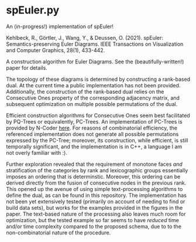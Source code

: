 # spEuler.py
An (in-progress!) implementation of spEuler! 

Kehlbeck, R., Görtler, J., Wang, Y., & Deussen, O. (2021). spEuler: Semantics-preserving Euler Diagrams. IEEE Transactions on Visualization and Computer Graphics, 28(1), 433-442.

A construction algorithm for Euler Diagrams. See the (beautifully-written!) paper for details.

The topology of these diagrams is determined by constructing a rank-based dual. At the current time a public implementation has not been provided. Additionally, the construction of the rank-based dual relies on the Consecutive Ones property of the corresponding adjacency matrix, and subsequent optimization on multiple possible permutations of the dual. 

Efficient construction algorithms for Consecutive Ones seem best facilitated by PQ-Trees or equivalently, PC-Trees. An implementation of PC-Trees is provided by N-Coder [here](https://github.com/N-Coder/pc-tree). For reasons of combinatorial efficiency, the referenced implementation does not generate all possible permutations expressed by the PC-Tree; moreover, its construction, while efficient, is still temporally significant, and the implementation is in C++, a language I am not overly familiar with :). 

Further exploration revealed that the requirement of monotone faces *and* stratification of the categories by rank and lexicographic groups essentially imposes an ordering that is determinstic. Moreover, this ordering can be derived directly from the fusion of consecutive nodes in the previous rank. This opened up the avenue of using simple text-processing algorithms to define the dual, as can be found in this repository. The implementation has not been yet extensively tested (primarily on account of needing to find or build data sets), but works for the examples provided in the figures in the paper. The text-based nature of the processing also leaves much room for optimization, but the tested example so far seems to have *reduced* time and/or time complexity compared to the proposed schema, due to to the non-combinatorial nature of the procedure.

